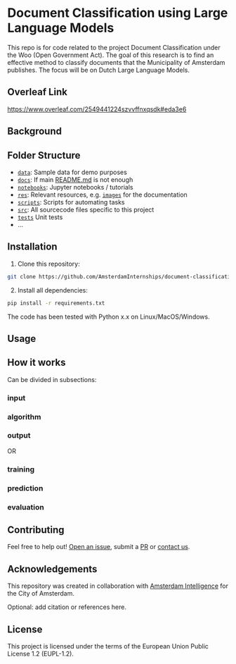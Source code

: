 # Document Classification using Large Language Models

This repo is for code related to the project Document Classification under the Woo (Open Government Act). The goal of this research is to find an effective method to classify documents that the Municipality of Amsterdam publishes. The focus will be on Dutch Large Language Models.

## Overleaf Link
https://www.overleaf.com/2549441224szvvffnxqsdk#eda3e6

## Background



## Folder Structure

* [`data`](./data): Sample data for demo purposes
* [`docs`](./docs): If main [README.md](./README.md) is not enough
* [`notebooks`](./notebooks): Jupyter notebooks / tutorials
* [`res`](./res): Relevant resources, e.g. [`images`](./res/images/) for the documentation
* [`scripts`](./scripts): Scripts for automating tasks
* [`src`](./src): All sourcecode files specific to this project
* [`tests`](./tests) Unit tests
* ...

## Installation 

1) Clone this repository:



```bash
git clone https://github.com/AmsterdamInternships/document-classification-using-large-language-models.git
```




2) Install all dependencies:
    


```bash
pip install -r requirements.txt
```



The code has been tested with Python x.x on Linux/MacOS/Windows. 

## Usage

## How it works

Can be divided in subsections:

### input
### algorithm
### output

OR

### training
### prediction
### evaluation

## Contributing



Feel free to help out! [Open an issue](https://github.com/AmsterdamInternships/document-classification-using-large-language-models/issues), submit a [PR](https://github.com/AmsterdamInternships/document-classification-using-large-language-models/pulls)  or [contact us](https://amsterdamintelligence.com/contact/).




## Acknowledgements


This repository was created in collaboration with [Amsterdam Intelligence](https://amsterdamintelligence.com/) for the City of Amsterdam.



Optional: add citation or references here.


## License 

This project is licensed under the terms of the European Union Public License 1.2 (EUPL-1.2).

